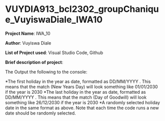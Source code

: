 # VUYDIA913_bcl2302_groupChanique_VuyiswaDiale_IWA10

**Project Name**: IWA_10

**Author**: Vuyiswa Diale

**List of Project used**: Visual Studio Code, Github

**Brief description of project**:

The Output the following to the console:

*The first holiday in the year as date, formatted as DD/MM/YYYY . This means that the match (New Years Day) will look something like 01/01/2030 if the year is 2030
*The last holiday in the year as date, formatted as DD/MM/YYYY . This means that the match (Day of Goodwill) will look something like 26/12/2030 if the year is 2030
*A randomly selected holiday date in the same format as above. Note that each time the code runs a new date should be randomly selected.
